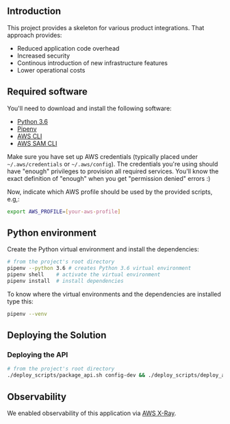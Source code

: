 ## Introduction

This project provides a skeleton for various product integrations. That approach provides:
* Reduced application code overhead
* Increased security
* Continous introduction of new infrastructure features
* Lower operational costs

## Required software

You'll need to download and install the following software:

* [Python 3.6](https://www.python.org/downloads/)
* [Pipenv](https://pypi.org/project/pipenv/)
* [AWS CLI](https://aws.amazon.com/cli/)
* [AWS SAM CLI](https://docs.aws.amazon.com/serverless-application-model/latest/developerguide/serverless-sam-cli-install.html)

Make sure you have set up AWS credentials (typically placed under `~/.aws/credentials` or `~/.aws/config`). The credentials you're using should have "enough" privileges to provision all required services. You'll know the exact definition of "enough" when you get "permission denied" errors :)

Now, indicate which AWS profile should be used by the provided scripts, e.g,:

```bash
export AWS_PROFILE=[your-aws-profile]
```

## Python environment

Create the Python virtual environment and install the dependencies:

```bash
# from the project's root directory
pipenv --python 3.6 # creates Python 3.6 virtual environment
pipenv shell    # activate the virtual environment
pipenv install  # install dependencies
```

To know where the virtual environments and the dependencies are installed type this:

```bash
pipenv --venv
```

## Deploying the Solution

### Deploying the API

```bash
# from the project's root directory
./deploy_scripts/package_api.sh config-dev && ./deploy_scripts/deploy_api.sh config-dev
```

## Observability

We enabled observability of this application via [AWS X-Ray](https://aws.amazon.com/xray/).
